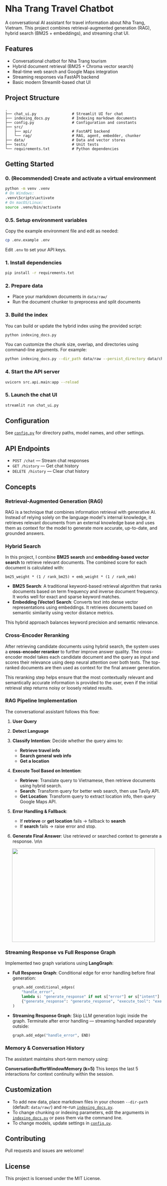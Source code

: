 # Nha Trang Travel Chatbot

A conversational AI assistant for travel information about Nha Trang, Vietnam. This project combines retrieval-augmented generation (RAG), hybrid search (BM25 + embeddings), and streaming chat UI.

## Features

- Conversational chatbot for Nha Trang tourism
- Hybrid document retrieval (BM25 + Chroma vector search)
- Real-time web search and Google Maps integration
- Streaming responses via FastAPI backend
- Basic modern Streamlit-based chat UI

## Project Structure

```
.
├── chat_ui.py                # Streamlit UI for chat
├── indexing_docs.py          # Indexing markdown documents
├── config.py                 # Configuration and constants
├── src/
│   ├── api/                  # FastAPI backend
│   └── rag/                  # RAG, agent, embedder, chunker
├── data/                     # Data and vector stores
├── tests/                    # Unit tests
└── requirements.txt          # Python dependencies
```

## Getting Started

### 0. (Recommended) Create and activate a virtual environment

```sh
python -m venv .venv
# On Windows:
.venv\Scripts\activate
# On macOS/Linux:
source .venv/bin/activate
```

### 0.5. Setup environment variables
Copy the example environment file and edit as needed:
```sh
cp .env.example .env
```
Edit `.env` to set your API keys.

### 1. Install dependencies

```sh
pip install -r requirements.txt
```

### 2. Prepare data

- Place your markdown documents in `data/raw/`
- Run the document chunker to preprocess and split documents

### 3. Build the index

You can build or update the hybrid index using the provided script:

```sh
python indexing_docs.py
```

You can customize the chunk size, overlap, and directories using command-line arguments.
For example:

```sh
python indexing_docs.py --dir_path data/raw --persist_directory data/chroma --bm25_directory data/bm25
```

### 4. Start the API server

```sh
uvicorn src.api.main:app --reload
```

### 5. Launch the chat UI

```sh
streamlit run chat_ui.py
```

## Configuration

See [`config.py`](config.py) for directory paths, model names, and other settings.

## API Endpoints

- `POST /chat` — Stream chat responses
- `GET /history` — Get chat history
- `DELETE /history` — Clear chat history

## Concepts

### Retrieval-Augmented Generation (RAG)

RAG is a technique that combines information retrieval with generative AI. Instead of relying solely on the language model's internal knowledge, it retrieves relevant documents from an external knowledge base and uses them as context for the model to generate more accurate, up-to-date, and grounded answers.


### Hybrid Search

In this project, I combine **BM25 search** and **embedding-based vector search** to retrieve relevant documents. The combined score for each document is calculated with:

```
bm25_weight * (1 / rank_bm25) + emb_weight * (1 / rank_emb)
```

* **BM25 Search**: A traditional keyword-based retrieval algorithm that ranks documents based on term frequency and inverse document frequency. It works well for exact and sparse keyword matches.
* **Embedding (Vector) Search**: Converts text into dense vector representations using embeddings. It retrieves documents based on semantic similarity using vector distance metrics.

This hybrid approach balances keyword precision and semantic relevance.


### Cross-Encoder Reranking

After retrieving candidate documents using hybrid search, the system uses a **cross-encoder reranker** to further improve answer quality. The cross-encoder model takes each candidate document and the query as input and scores their relevance using deep neural attention over both texts. The top-ranked documents are then used as context for the final answer generation.

This reranking step helps ensure that the most contextually relevant and semantically accurate information is provided to the user, even if the initial retrieval step returns noisy or loosely related results.


### RAG Pipeline Implementation

The conversational assistant follows this flow:

1. **User Query**

2. **Detect Language**

3. **Classify Intention**: Decide whether the query aims to:

   * **Retrieve travel info**
   * **Search general web info**
   * **Get a location**

4. **Execute Tool Based on Intention**:

   * **Retrieve**: Translate query to Vietnamese, then retrieve documents using hybrid search.
   * **Search**: Transform query for better web search, then use Tavily API.
   * **Get Location**: Transform query to extract location info, then query Google Maps API.

5. **Error Handling & Fallback**:

   * If **retrieve** or **get location** fails → fallback to **search**
   * If **search** fails → raise error and stop.

6. **Generate Final Answer**: Use retrieved or searched context to generate a response.
\n\n

<p align="center">
  <img width="460" height="300" src="./state_graph.png">
</p>

### Streaming Response vs Full Response Graph

Implemented two graph variations using **LangGraph**:

- **Full Response Graph**:
  Conditional edge for error handling before final generation:

  ```python
  graph.add_conditional_edges(
      "handle_error",
      lambda s: "generate_response" if not s["error"] or s["intent"] == "search" else "execute_tool",
      {"generate_response": "generate_response", "execute_tool": "execute_tool"}
  )
  ```

- **Streaming Response Graph**:
  Skip LLM generation logic inside the graph. Terminate after error handling — streaming handled separately outside:

  ```python
  graph.add_edge("handle_error", END)
  ```


### Memory & Conversation History

The assistant maintains short-term memory using:

**ConversationBufferWindowMemory (k=5)**
This keeps the last 5 interactions for context continuity within the session.



## Customization

- To add new data, place markdown files in your chosen `--dir-path` (default: `data/raw/`) and re-run [`indexing_docs.py`](indexing_dodcs.py).
- To change chunking or indexing parameters, edit the arguments in [`indexing_docs.py`](indexing_dodcs.py) or pass them via the command line.
- To change models, update settings in [`config.py`](config.py).

## Contributing

Pull requests and issues are welcome!

## License

This project is licensed under the MIT License.
